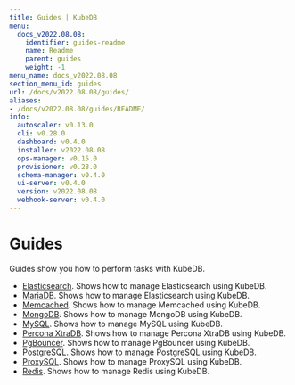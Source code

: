 ```yaml
---
title: Guides | KubeDB
menu:
  docs_v2022.08.08:
    identifier: guides-readme
    name: Readme
    parent: guides
    weight: -1
menu_name: docs_v2022.08.08
section_menu_id: guides
url: /docs/v2022.08.08/guides/
aliases:
- /docs/v2022.08.08/guides/README/
info:
  autoscaler: v0.13.0
  cli: v0.28.0
  dashboard: v0.4.0
  installer: v2022.08.08
  ops-manager: v0.15.0
  provisioner: v0.28.0
  schema-manager: v0.4.0
  ui-server: v0.4.0
  version: v2022.08.08
  webhook-server: v0.4.0
---
```


# Guides

Guides show you how to perform tasks with KubeDB.

- [Elasticsearch](/docs/v2022.08.08/guides/elasticsearch/README). Shows how to manage Elasticsearch using KubeDB.
- [MariaDB](/docs/v2022.08.08/guides/mariadb). Shows how to manage Elasticsearch using KubeDB.
- [Memcached](/docs/v2022.08.08/guides/memcached/README). Shows how to manage Memcached using KubeDB.
- [MongoDB](/docs/v2022.08.08/guides/mongodb/README). Shows how to manage MongoDB using KubeDB.
- [MySQL](/docs/v2022.08.08/guides/mysql/README). Shows how to manage MySQL using KubeDB.
- [Percona XtraDB](/docs/v2022.08.08/guides/percona-xtradb/README). Shows how to manage Percona XtraDB using KubeDB.
- [PgBouncer](/docs/v2022.08.08/guides/pgbouncer/README). Shows how to manage PgBouncer using KubeDB.
- [PostgreSQL](/docs/v2022.08.08/guides/postgres/README). Shows how to manage PostgreSQL using KubeDB.
- [ProxySQL](/docs/v2022.08.08/guides/proxysql/README). Shows how to manage ProxySQL using KubeDB.
- [Redis](/docs/v2022.08.08/guides/redis/README). Shows how to manage Redis using KubeDB.
